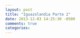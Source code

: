 ```yaml
---
layout: post
title: "Iguazolandia Parte 2"
date: 2013-12-03 14:25:30 -0500
comments: true
categories: 
---
```

